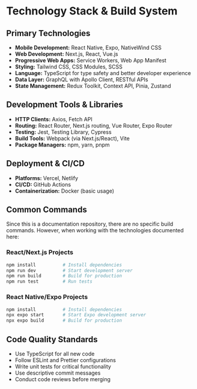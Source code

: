 # Technology Stack & Build System

## Primary Technologies
- **Mobile Development:** React Native, Expo, NativeWind CSS
- **Web Development:** Next.js, React, Vue.js
- **Progressive Web Apps:** Service Workers, Web App Manifest
- **Styling:** Tailwind CSS, CSS Modules, SCSS
- **Language:** TypeScript for type safety and better developer experience
- **Data Layer:** GraphQL with Apollo Client, RESTful APIs
- **State Management:** Redux Toolkit, Context API, Pinia, Zustand

## Development Tools & Libraries
- **HTTP Clients:** Axios, Fetch API
- **Routing:** React Router, Next.js routing, Vue Router, Expo Router
- **Testing:** Jest, Testing Library, Cypress
- **Build Tools:** Webpack (via Next.js/React), Vite
- **Package Managers:** npm, yarn, pnpm

## Deployment & CI/CD
- **Platforms:** Vercel, Netlify
- **CI/CD:** GitHub Actions
- **Containerization:** Docker (basic usage)

## Common Commands
Since this is a documentation repository, there are no specific build commands. However, when working with the technologies documented here:

### React/Next.js Projects
```bash
npm install          # Install dependencies
npm run dev          # Start development server
npm run build        # Build for production
npm run test         # Run tests
```

### React Native/Expo Projects
```bash
npm install          # Install dependencies
npx expo start       # Start Expo development server
npx expo build       # Build for production
```

## Code Quality Standards
- Use TypeScript for all new code
- Follow ESLint and Prettier configurations
- Write unit tests for critical functionality
- Use descriptive commit messages
- Conduct code reviews before merging